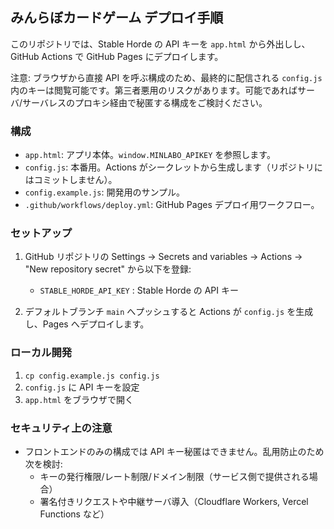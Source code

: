 ## みんらぼカードゲーム デプロイ手順

このリポジトリでは、Stable Horde の API キーを `app.html` から外出しし、GitHub Actions で GitHub Pages にデプロイします。

注意: ブラウザから直接 API を呼ぶ構成のため、最終的に配信される `config.js` 内のキーは閲覧可能です。第三者悪用のリスクがあります。可能であればサーバ/サーバレスのプロキシ経由で秘匿する構成をご検討ください。

### 構成
- `app.html`: アプリ本体。`window.MINLABO_APIKEY` を参照します。
- `config.js`: 本番用。Actions がシークレットから生成します（リポジトリにはコミットしません）。
- `config.example.js`: 開発用のサンプル。
- `.github/workflows/deploy.yml`: GitHub Pages デプロイ用ワークフロー。

### セットアップ
1. GitHub リポジトリの Settings → Secrets and variables → Actions → "New repository secret" から以下を登録:
   - `STABLE_HORDE_API_KEY` : Stable Horde の API キー

2. デフォルトブランチ `main` へプッシュすると Actions が `config.js` を生成し、Pages へデプロイします。

### ローカル開発
1. `cp config.example.js config.js`
2. `config.js` に API キーを設定
3. `app.html` をブラウザで開く

### セキュリティ上の注意
- フロントエンドのみの構成では API キー秘匿はできません。乱用防止のため次を検討:
  - キーの発行権限/レート制限/ドメイン制限（サービス側で提供される場合）
  - 署名付きリクエストや中継サーバ導入（Cloudflare Workers, Vercel Functions など）

